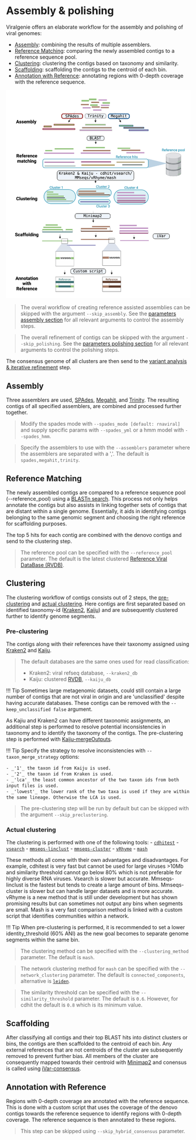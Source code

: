 
# Assembly & polishing

Viralgenie offers an elaborate workflow for the assembly and polishing of viral genomes:

- [Assembly](#assembly): combining the results of multiple assemblers.
- [Reference Matching](#reference-matching): comparing the newly assembled contigs to a reference sequence pool.
- [Clustering](#clustering): clustering the contigs based on taxonomy and similarity.
- [Scaffolding](#scaffolding): scaffolding the contigs to the centroid of each bin.
- [Annotation with Reference](#annotation-with-reference): annotating regions with 0-depth coverage with the reference sequence.

![assembly_polishing](../images/assembly_polishing.png)

> The overal workflow of creating reference assisted assemblies can be skipped with the argument `--skip_assembly`. See the [parameters assembly section](../parameters.md#assembly) for all relevant arguments to control the assembly steps.

> The overall refinement of contigs can be skipped with the argument `--skip_polishing`. See the [parameters polishing section](../parameters.md#polishing) for all relevant arguments to control the polishing steps.

The consensus genome of all clusters are then send to the [variant analysis & iterative refinement](iterative_refinement.md) step.

## Assembly
Three assemblers are used, [SPAdes](http://cab.spbu.ru/software/spades/), [Megahit](https://github.com/voutcn/megahit), and [Trinity](https://github.com/trinityrnaseq/trinityrnaseq). The resulting contigs of all specified assemblers, are combined and processed further together.
> Modify the spades mode with `--spades_mode [default: rnaviral]` and supply specific params with `--spades_yml` or a hmm model with `--spades_hmm`.

> Specify the assemblers to use with the `--assemblers` parameter where the assemblers are separated with a ','. The default is `spades,megahit,trinity`.


## Reference Matching
The newly assembled contigs are compared to a reference sequence pool (--reference_pool) using a [BLASTn search](https://www.ncbi.nlm.nih.gov/books/NBK153387/). This process not only helps annotate the contigs but also assists in linking together sets of contigs that are distant within a single genome. Essentially, it aids in identifying contigs belonging to the same genomic segment and choosing the right reference for scaffolding purposes.

The top 5 hits for each contig are combined with the denovo contigs and send to the clustering step.

> The reference pool can be specified with the `--reference_pool` parameter. The default is the latest clustered [Reference Viral DataBase (RVDB)](https://rvdb.dbi.udel.edu/).

## Clustering

The clustering workflow of contigs consists out of 2 steps, the [pre-clustering](#pre-clustering) and [actual clustering](#actual-clustering). Here contigs are first separated based on identified taxonomy-id ([Kraken2](https://ccb.jhu.edu/software/kraken2/), [Kaiju](https://kaiju.binf.ku.dk/)) and are subsequently clustered further to identify genome segments.

### Pre-clustering

The contigs along with their references have their taxonomy assigned using [Kraken2](https://ccb.jhu.edu/software/kraken2/) and [Kaiju](https://kaiju.binf.ku.dk/).

> The default databases are the same ones used for read classification:
> - Kraken2: viral refseq database, `--kraken2_db`
> - Kaiju: clustered [RVDB](https://rvdb.dbi.udel.edu/), `--kaiju_db`

!!! Tip
    Sometimes large metagenomic datasets, could still contain a large number of contigs that are not viral in origin and are 'unclassified' despite having accurate databases. These contigs can be removed with the `--keep_unclassified false` argument.

As Kajiu and Kraken2 can have different taxonomic assignments, an additional step is performed to resolve potential inconsistencies in taxonomy and to identify the taxonomy of the contigs. The pre-clustering step is performed with [Kaiju-mergeOutputs](https://kaiju.binf.ku.dk/).

!!! Tip
    Specify the strategy to resolve inconsistencies with `--taxon_merge_strategy` options:

    - _'1'_ the taxon id from Kaiju is used.
    - _'2'_ the taxon id from Kraken is used.
    - _'lca'_ the least common ancestor of the two taxon ids from both input files is used.
    - _'lowest'_ the lower rank of the two taxa is used if they are within the same lineage. Otherwise the LCA is used.

> The pre-clustering step will be run by default but can be skipped with the argument `--skip_preclustering`.

### Actual clustering

The clustering is performed with one of the following tools:
    - [`cdhitest`](https://sites.google.com/view/cd-hit)
    - [`vsearch`](https://github.com/torognes/vsearch/wiki/Clustering)
    - [`mmseqs-linclust`](https://github.com/soedinglab/MMseqs2/wiki#linear-time-clustering-using-mmseqs-linclust)
    - [`mmseqs-cluster`](https://github.com/soedinglab/MMseqs2/wiki#cascaded-clustering)
    - [`vRhyme`](https://github.com/AnantharamanLab/vRhyme)
    - [`mash`](https://github.com/marbl/Mash)


These methods all come with their own advantages and disadvantages. For example, cdhitest is very fast but cannot be used for large viruses >10Mb and similarity threshold cannot go below 80% which is not preferable for highly diverse RNA viruses. Vsearch is slower but accurate. Mmseqs-linclust is the fastest but tends to create a large amount of bins. Mmseqs-cluster is slower but can handle larger datasets and is more accurate. vRhyme is a new method that is still under development but has shown promising results but can sometimes not output any bins when segments are small. Mash is a very fast comparison method is linked with a custom script that identifies communities within a network.

!!! Tip
    When pre-clustering is performed, it is recommended to set a lower identity_threshold (60% ANI) as the new goal becomes to separate genome segments within the same bin.

> The clustering method can be specified with the `--clustering_method` parameter. The default is `mash`.

> The network clustering method for `mash` can be specified with the `--network_clustering` parameter. The default is `connected_components`, alternative is [`leiden`](https://www.nature.com/articles/s41598-019-41695-z).

> The similarity threshold can be specified with the `--similarity_threshold` parameter. The default is `0.6`. However, for cdhit the default is `0.8` which is its minimum value.

## Scaffolding

After classifying all contigs and their top BLAST hits into distinct clusters or bins, the contigs are then scaffolded to the centroid of each bin. Any external references that are not centroids of the cluster are subsequently removed to prevent further bias. All members of the cluster are consequently mapped towards their centroid with [Minimap2](https://github.com/lh3/minimap2) and conensus is called using [iVar-consensus](https://andersen-lab.github.io/ivar/html/manualpage.html).


## Annotation with Reference

Regions with 0-depth coverage are annotated with the reference sequence. This is done with a custom script that uses the coverage of the denovo contigs towards the reference sequence to identify regions with 0-depth coverage. The reference sequence is then annotated to these regions.

> This step can be skipped using `--skip_hybrid_consensus` parameter.
